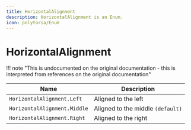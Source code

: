 ```yaml
---
title: HorizontalAlignment
description: HorizontalAlignment is an Enum.
icon: polytoria/Enum
---
```


# HorizontalAlignment

!!! note "This is undocumented on the original documentation - this is interpreted from references on the original documentation"

| Name                         | Description                       |
| ---------------------------- | --------------------------------- |
| `HorizontalAlignment.Left`   | Aligned to the left               |
| `HorizontalAlignment.Middle` | Aligned to the middle `(default)` |
| `HorizontalAlignment.Right`  | Aligned to the right              |
